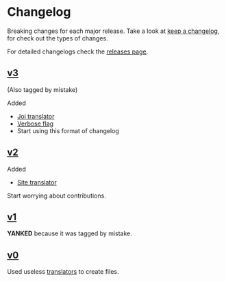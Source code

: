 # Changelog

Breaking changes for each major release. Take a look at [keep a changelog](https://keepachangelog.com/en/1.0.0/), for check out the types of changes.

For detailed changelogs check the [releases page](https://github.com/mvcds/hubi/releases).

## [v3](https://github.com/mvcds/hubi/releases/tag/3.2.0)

(Also tagged by mistake)

Added

* [Joi translator](https://github.com/mvcds/hubi/pull/51)
* [Verbose flag](https://github.com/mvcds/hubi/pull/16)
* Start using this format of changelog

## [v2](https://github.com/mvcds/hubi/releases/tag/2.0.0)

Added

* [Site translator](https://github.com/mvcds/hubi/pull/9)

Start worrying about contributions.

## [v1](https://github.com/mvcds/hubi/releases/tag/1.0.0)

**YANKED** because it was tagged by mistake.

## [v0](https://github.com/mvcds/hubi/releases/tag/0.0.0)

Used useless [translators](https://mvcds.github.io/hubi/#translator) to create files.
